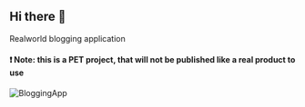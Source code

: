 ## Hi there 👋

Realworld blogging application

#### ❗️ Note: this is a PET project, that will not be published like a real product to use

![BloggingApp](https://github.com/user-attachments/assets/23ef66c0-5329-4359-92f9-9019de8ea089)
